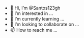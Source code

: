 - 👋 Hi, I’m @Santos123gh
- 👀 I’m interested in ...
- 🌱 I’m currently learning ...
- 💞️ I’m looking to collaborate on ...
- 📫 How to reach me ...

<!---
Santos123gh/Santos123gh is a ✨ special ✨ repository because its `README.md` (this file) appears on your GitHub profile.
You can click the Preview link to take a look at your changes.
--->
